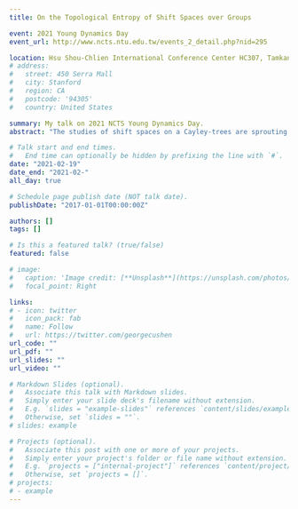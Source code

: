 ```yaml
---
title: On the Topological Entropy of Shift Spaces over Groups

event: 2021 Young Dynamics Day
event_url: http://www.ncts.ntu.edu.tw/events_2_detail.php?nid=295

location: Hsu Shou-Chlien International Conference Center HC307, Tamkang University
# address:
#   street: 450 Serra Mall
#   city: Stanford
#   region: CA
#   postcode: '94305'
#   country: United States

summary: My talk on 2021 NCTS Young Dynamics Day.
abstract: "The studies of shift spaces on a Cayley-trees are sprouting in the recent years. One reason for this lies in its physical significance such as Ising model on Cayley-trees, on which the investigations of Gibbs measure are conducted. As Gibbs measure for shift spaces on $Z^d$ reaches the maximal entropy, i.e., the topological entropy, it is of our interest to study a generalization of topological entropy on Cayley-trees. Current literatures demonstrate successful attempt to this end on the free groups and free semigroups. In this work, we consider the the topological entropy on a collection of finitely generated semigroups whose Cayley graphs are trees. In particular, this collection includes the free groups. Based on the idea of stem entropy and graph representation introduced in this work, we provide sufficient conditions for the existence of limit in the topological entropy and reveal the coincidence of topological entropy and stem entropy. These results are further supplemented by the algorithms of the numerical calculation of entropy for shifts of finite type."

# Talk start and end times.
#   End time can optionally be hidden by prefixing the line with `#`.
date: "2021-02-19"
date_end: "2021-02-"
all_day: true

# Schedule page publish date (NOT talk date).
publishDate: "2017-01-01T00:00:00Z"

authors: []
tags: []

# Is this a featured talk? (true/false)
featured: false

# image:
#   caption: 'Image credit: [**Unsplash**](https://unsplash.com/photos/bzdhc5b3Bxs)'
#   focal_point: Right

links:
# - icon: twitter
#   icon_pack: fab
#   name: Follow
#   url: https://twitter.com/georgecushen
url_code: ""
url_pdf: ""
url_slides: ""
url_video: ""

# Markdown Slides (optional).
#   Associate this talk with Markdown slides.
#   Simply enter your slide deck's filename without extension.
#   E.g. `slides = "example-slides"` references `content/slides/example-slides.md`.
#   Otherwise, set `slides = ""`.
# slides: example

# Projects (optional).
#   Associate this post with one or more of your projects.
#   Simply enter your project's folder or file name without extension.
#   E.g. `projects = ["internal-project"]` references `content/project/deep-learning/index.md`.
#   Otherwise, set `projects = []`.
# projects:
# - example
---
```

